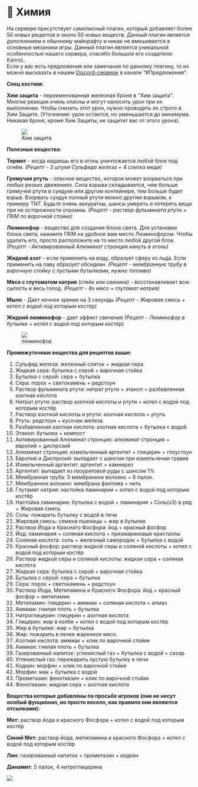 # 🧪 Химия

На сервере присутствует самописный плагин, который добавляет более 50 новых рецептов и около 50 новых веществ. Данный плагин является дополнением к обычному майнрафту и никак не вмешивается в основные механики игры. Данный плагин является уникальной особенностью нашего сервера, спасибо большое его создателю KanroL.<br> 
Если у вас есть предложения или замечания по данному плагину, то их можно высказать в нашем [Discord-сервере](https://atomine.xyz/discord) в канале “#Предложения”.

**Спец костюм:**

**Хим защита** - переименованная железная броня в "Хим защита". Многие реакции очень опасны и могут наносить урон при их выполнении. Чтобы снизить этот урон, нужно проводить их строго в Хим Защите. (Уточнение: урон остается, но уменьшается до минимума. Никакая броня, кроме Хим Защиты, не защитит вас от этого урона).

<figure>
    <img src="https://2376298745-files.gitbook.io/~/files/v0/b/gitbook-x-prod.appspot.com/o/spaces%2FiafV1IVuYhXRQw30ttj9%2Fuploads%2Fpg9X9XfCCJBxRQvCa3Ui%2F%D0%91%D0%B5%D0%B7%D1%8B%D0%BC%D1%8F%D0%BD%D0%BD%D1%8B%D0%B9.png?alt=media&token=5dc336ef-a092-42e4-9ac3-8cb5e136a2c7">
    <figcaption>Хим защита</figcaption>
</figure>

**Полезные вещества:**

**Термит** - когда кидаешь его в огонь уничтожается любой блок под огнём. *(Рецепт - 3 штуки Сульфида железа + 4 cлитка меди)*

**Гремучая ртуть** - опасное вещество, которое может взорваться при любых резких движениях. Сила взрыва складывается, чем больше гремучей ртути в сундуке или другом контейнере, тем больше будет взрыв. Взорвать сундук полный ртути можно другим взрывом, к примеру TNT. Будьте очень аккуратны, шансы умереть и потерять вещи при не осторожности огромны. *(Рецепт - раствор фульмината ртути + ПКМ по варочной стойке)*

**Люминофор** - вещество для создания блока света. Для установки блока света, нажмите ПКМ на удобное вам место Люминофором. Чтобы удалить его, просто расположите на то место любой другой блок. *(Рецепт - Активированный Алюминат стронция кинуть в огонь)*

**Жидкий азот** - если применить на воду, образует сферу из льда. Если применить на лаву образует обсидиан. *(Рецепт - мембранную трубу в варочную стойку с пустыми бутылками, нужно топливо)*

**Мясо с глутоматом натрия** (cтейк или cвинина) - восстанавливает всю сытость и весь голод. *(Рецепт - 8x мясо + глутамат натрия)*

**Мыло** - Дает ночное зрение на 3 секунды *(Рецепт - Жировая смесь + котел с водой под которым костёр)*

**Жидкий люминофор** - дает эффект свечения *(Рецепт - Люминофор в бутылке + котёл с водой под которым костёр)*

<figure>
    <img src="https://2376298745-files.gitbook.io/~/files/v0/b/gitbook-x-prod.appspot.com/o/spaces%2FiafV1IVuYhXRQw30ttj9%2Fuploads%2FxDLl1niw7WbtXVZkmOqt%2FMV5BMjkyZGZiODgtNzc3MC00MjY5LTgzMjMtOWZiZGE5YTY2NDUyXkEyXkFqcGdeQXVyNjg0Nzk2Nzc%40._V1_.png?alt=media&token=c7ae3b3d-dd79-4a66-b3a0-3c503e642f38">
    <figcaption>люминофор</figcaption>
</figure>

**Промежуточные вещества для рецептов выше:**
<ol>
<li>Сульфид железа: железный слиток + жидкая сера</li>
<li>Жидкая сера: бутылка с серой + варочная стойка</li>
<li>Бутылка с серой: сера + бутылка</li>
<li>Сера: порох + светокамень + редстоун</li>
<li>Раствор фульмината ртути: нитрат ртути + этанол + разбавленная азотная кислота</li>
<li>Нитрат ртути: раствор азотной кислоты и ртути + котел с водой под которым костёр</li>
<li>Раствор азотной кислоты и ртути: азотная кислота + ртуть</li>
<li>Ртуть: редстоун + кусочек железа</li>
<li>Разбавленная азотная кислота: азотная кислота + бутылка с водой</li>
<li>Этанол: бутылка + компост</li>
<li>Активированный Алюминат стронция: алюминат стронция + европий + диспрозий</li>
<li>Алюминат стронция: измельченный аргентит + глицерин + глоустоун</li>
<li>Европий и Диспрозий: выпадает с шансом при измельчении гравия</li>
<li>Измельченный аргентит: аргентит + камнерез</li>
<li>Аргентит: выпадает из лазуритовой руды с шансом 1%</li>
<li>Мембранная труба: 3 мембранное волокно + 6 палок.</li>
<li>Мембранное волокно: мембрана фантома + нить</li>
<li>Глутамат натрия: настойка ламинарии + котел с водой под которым костёр</li>
<li>Настойка ламинарии: бутылка с водой + ламинария + Соль(x3) в ряд + Жировая смесь</li>
<li>Соль: пожарить бутылку с водой в печи</li>
<li>Жировая смесь: семена пшеницы + жир в бутылке</li>
<li>Раствор Йода и Красного Фосфора: йод + красный фосфор</li>
<li>Йод: ламинария + соляная кислота + призмариновые кристаллы</li>
<li>Соляная кислота: соль + железный самородок + бутылка с водой</li>
<li>Красный фосфор: раствор жидкой серы и соляной кислоты + котел с водой под которым костёр</li>
<li>Раствор жидкой серы и соляной кислоты: жидкая сера + соляная кислота</li>
<li>Жидкая сера: бутылка с серой + варочная стойка</li>
<li>Бутылка с серой: сера + бутылка</li>
<li>Сера: порох + светокамень + редстоун</li>
<li>Раствор Йода, Метиламина и Красного Фосфора: йод + красный фосфор + метиламин</li>
<li>Метиламин: глицерин + аммиак + соляная кислота + алмаз</li>
<li>Аммиак: гнилая плоть + бутылка</li>
<li>Нитроглицерин: глицерин + азотная кислота</li>
<li>Глицерин: жир в колбе + котел с водой под которым костёр</li>
<li>Жир в бутылке: жир + бутылка</li>
<li>Жир: пожарить в печке жаренное мясо.</li>
<li>Азотная кислота: аммиак + клик по варочной стойке</li>
<li>Аммиак: гнилая плоть + бутылка</li>
<li>Газированный напиток: углекислый газ + бутылка с водой + сахар</li>
<li>Углекислый газ: пережарить пустую бутылку в печи</li>
<li>Кодеин: морфин + клик по варочной стойке</li>
<li>Морфин: мак + бутылка с водой</li>
<li>Прометазин: фенотиазин + клик по варочной стойке</li>
<li>Фенотиазин: жидкая сера + азотная кислота</li>
</ol>

**Вещества которые добавлены по просьбе игроков (они не несут особый фунционал, но просто весело, как правило они являются отсылками):**

**Мет:** раствор йода и красного Фосфора + котел с водой под которым костёр

**Синий Мет:** раствор йода, метиламина и красного Фосфора + котел с водой под которым костёр

**Лин:** газированный напиток + прометазин + кодеин

**Динамит:** 5 палок, 4 нитроглицерина

![](https://2376298745-files.gitbook.io/~/files/v0/b/gitbook-x-prod.appspot.com/o/spaces%2FiafV1IVuYhXRQw30ttj9%2Fuploads%2FJbMCCGSPaSoT3ZHavhuc%2F052f398b76996de5f87a3513f3438f38%20(1).jpg?alt=media&token=560612d2-ae34-434e-8b6e-968d85036d3c)
